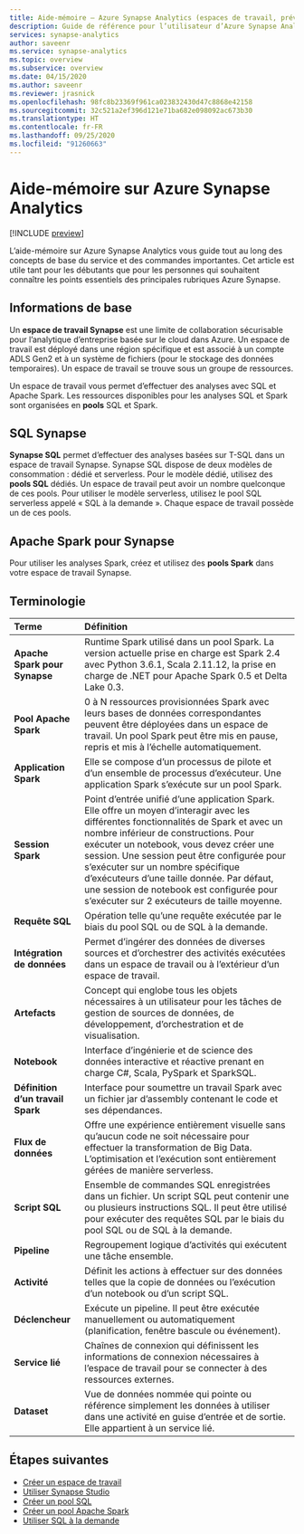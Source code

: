 ```yaml
---
title: Aide-mémoire – Azure Synapse Analytics (espaces de travail, préversion)
description: Guide de référence pour l’utilisateur d’Azure Synapse Analytics
services: synapse-analytics
author: saveenr
ms.service: synapse-analytics
ms.topic: overview
ms.subservice: overview
ms.date: 04/15/2020
ms.author: saveenr
ms.reviewer: jrasnick
ms.openlocfilehash: 98fc8b23369f961ca023832430d47c8868e42158
ms.sourcegitcommit: 32c521a2ef396d121e71ba682e098092ac673b30
ms.translationtype: HT
ms.contentlocale: fr-FR
ms.lasthandoff: 09/25/2020
ms.locfileid: "91260663"
---
```

# <a name="azure-synapse-analytics-cheat-sheet"></a>Aide-mémoire sur Azure Synapse Analytics

[!INCLUDE [preview](includes/note-preview.md)]

L’aide-mémoire sur Azure Synapse Analytics vous guide tout au long des concepts de base du service et des commandes importantes. Cet article est utile tant pour les débutants que pour les personnes qui souhaitent connaître les points essentiels des principales rubriques Azure Synapse.

## <a name="basics"></a>Informations de base

Un **espace de travail Synapse** est une limite de collaboration sécurisable pour l’analytique d’entreprise basée sur le cloud dans Azure. Un espace de travail est déployé dans une région spécifique et est associé à un compte ADLS Gen2 et à un système de fichiers (pour le stockage des données temporaires). Un espace de travail se trouve sous un groupe de ressources.

Un espace de travail vous permet d’effectuer des analyses avec SQL et Apache Spark. Les ressources disponibles pour les analyses SQL et Spark sont organisées en **pools** SQL et Spark. 

## <a name="synapse-sql"></a>SQL Synapse
**Synapse SQL** permet d’effectuer des analyses basées sur T-SQL dans un espace de travail Synapse. Synapse SQL dispose de deux modèles de consommation : dédié et serverless.  Pour le modèle dédié, utilisez des **pools SQL** dédiés. Un espace de travail peut avoir un nombre quelconque de ces pools. Pour utiliser le modèle serverless, utilisez le pool SQL serverless appelé « SQL à la demande ». Chaque espace de travail possède un de ces pools.

## <a name="apache-spark-for-synapse"></a>Apache Spark pour Synapse
Pour utiliser les analyses Spark, créez et utilisez des **pools Spark** dans votre espace de travail Synapse.

## <a name="terminology"></a>Terminologie
| Terme                         | Définition      |
|:---                                 |:---                 |
|**Apache Spark pour Synapse** | Runtime Spark utilisé dans un pool Spark. La version actuelle prise en charge est Spark 2.4 avec Python 3.6.1, Scala 2.11.12, la prise en charge de .NET pour Apache Spark 0.5 et Delta Lake 0.3.  | 
| **Pool Apache Spark**  | 0 à N ressources provisionnées Spark avec leurs bases de données correspondantes peuvent être déployées dans un espace de travail. Un pool Spark peut être mis en pause, repris et mis à l’échelle automatiquement.  |
| **Application Spark**  |   Elle se compose d’un processus de pilote et d’un ensemble de processus d’exécuteur. Une application Spark s’exécute sur un pool Spark.            |
| **Session Spark**  |   Point d’entrée unifié d’une application Spark. Elle offre un moyen d’interagir avec les différentes fonctionnalités de Spark et avec un nombre inférieur de constructions. Pour exécuter un notebook, vous devez créer une session. Une session peut être configurée pour s’exécuter sur un nombre spécifique d’exécuteurs d’une taille donnée. Par défaut, une session de notebook est configurée pour s’exécuter sur 2 exécuteurs de taille moyenne. |
| **Requête SQL**  |   Opération telle qu’une requête exécutée par le biais du pool SQL ou de SQL à la demande. |
|**Intégration de données**| Permet d’ingérer des données de diverses sources et d’orchestrer des activités exécutées dans un espace de travail ou à l’extérieur d’un espace de travail.| 
|**Artefacts**| Concept qui englobe tous les objets nécessaires à un utilisateur pour les tâches de gestion de sources de données, de développement, d’orchestration et de visualisation.|
|**Notebook**| Interface d’ingénierie et de science des données interactive et réactive prenant en charge C#, Scala, PySpark et SparkSQL. |
|**Définition d’un travail Spark**|Interface pour soumettre un travail Spark avec un fichier jar d’assembly contenant le code et ses dépendances.|
|**Flux de données**|  Offre une expérience entièrement visuelle sans qu’aucun code ne soit nécessaire pour effectuer la transformation de Big Data. L’optimisation et l’exécution sont entièrement gérées de manière serverless. |
|**Script SQL**| Ensemble de commandes SQL enregistrées dans un fichier. Un script SQL peut contenir une ou plusieurs instructions SQL. Il peut être utilisé pour exécuter des requêtes SQL par le biais du pool SQL ou de SQL à la demande.|
|**Pipeline**| Regroupement logique d’activités qui exécutent une tâche ensemble.|
|**Activité**| Définit les actions à effectuer sur des données telles que la copie de données ou l’exécution d’un notebook ou d’un script SQL.|
|**Déclencheur**| Exécute un pipeline. Il peut être exécutée manuellement ou automatiquement (planification, fenêtre bascule ou événement).|
|**Service lié**| Chaînes de connexion qui définissent les informations de connexion nécessaires à l’espace de travail pour se connecter à des ressources externes.|
|**Dataset**|  Vue de données nommée qui pointe ou référence simplement les données à utiliser dans une activité en guise d’entrée et de sortie. Elle appartient à un service lié.|

## <a name="next-steps"></a>Étapes suivantes

- [Créer un espace de travail](quickstart-create-workspace.md)
- [Utiliser Synapse Studio](quickstart-synapse-studio.md)
- [Créer un pool SQL](quickstart-create-sql-pool-portal.md)
- [Créer un pool Apache Spark](quickstart-create-apache-spark-pool-portal.md)
- [Utiliser SQL à la demande](quickstart-sql-on-demand.md)

